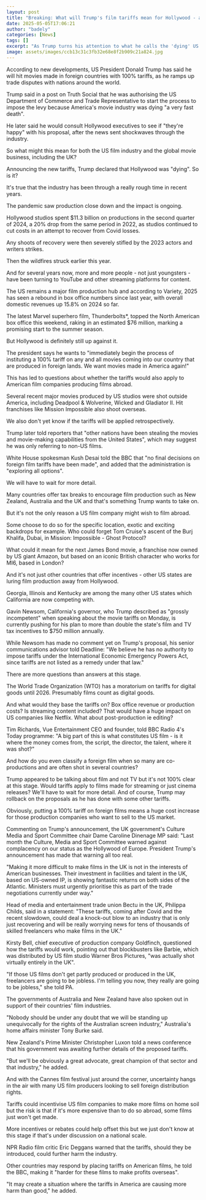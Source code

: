 ```yaml
---
layout: post
title: "Breaking: What will Trump's film tariffs mean for Hollywood - and the UK?"
date: 2025-05-05T17:06:21
author: "badely"
categories: [News]
tags: []
excerpt: "As Trump turns his attention to what he calls the 'dying' US film industry, his solution has provoked strong reactions."
image: assets/images/ccb13c31c3fb32e68e8f2b909c21a824.jpg
---
```


According to new developments, US President Donald Trump has said he will hit movies made in foreign countries with 100% tariffs, as he ramps up trade disputes with nations around the world.

Trump said in a post on Truth Social that he was authorising the US Department of Commerce and Trade Representative to start the process to impose the levy because America's movie industry was dying "a very fast death".

He later said he would consult Hollywood executives to see if "they're happy" with his proposal, after the news sent shockwaves through the industry.

So what might this mean for both the US film industry and the global movie business, including the UK?

Announcing the new tariffs, Trump declared that Hollywood was "dying". So is it?

It's true that the industry has been through a really rough time in recent years. 

The pandemic saw production close down and the impact is ongoing. 

Hollywood studios spent $11.3 billion on productions in the second quarter of 2024, a 20% drop from the same period in 2022, as studios continued to cut costs in an attempt to recover from Covid losses.

Any shoots of recovery were then severely stifled by the 2023 actors and writers strikes. 

Then the wildfires struck earlier this year.

And for several years now, more and more people - not just youngsters - have been turning to YouTube and other streaming platforms for content.

The US remains a major film production hub and according to Variety, 2025 has seen a rebound in box office numbers since last year, with overall domestic revenues up 15.8% on 2024 so far.

The latest Marvel superhero film, Thunderbolts*, topped the North American box office this weekend, raking in an estimated $76 million, marking a promising start to the summer season. 

But Hollywood is definitely still up against it.

The president says he wants to "immediately begin the process of instituting a 100% tariff on any and all movies coming into our country that are produced in foreign lands. We want movies made in America again!"

This has led to questions about whether the tariffs would also apply to American film companies producing films abroad.

Several recent major movies produced by US studios were shot outside America, including Deadpool & Wolverine, Wicked and Gladiator II. Hit franchises like Mission Impossible also shoot overseas.

We also don't yet know if the tariffs will be applied retrospectively. 

Trump later told reporters that "other nations have been stealing the movies and movie-making capabilities from the United States", which may suggest he was only referring to non-US films. 

White House spokesman Kush Desai told the BBC that "no final decisions on foreign film tariffs have been made", and added that the administration is "exploring all options".

We will have to wait for more detail.

Many countries offer tax breaks to encourage film production such as New Zealand, Australia and the UK and that's something Trump wants to take on.

But it's not the only reason a US film company might wish to film abroad.

Some choose to do so for the specific location, exotic and exciting backdrops for example. Who could forget Tom Cruise's ascent of the Burj Khalifa, Dubai, in Mission: Impossible - Ghost Protocol?

What could it mean for the next James Bond movie, a franchise now owned by US giant Amazon, but based on an iconic British character who works for MI6, based in London?

And it's not just other countries that offer incentives - other US states are luring film production away from Hollywood. 

Georgia, Illinois and Kentucky are among the many other US states which California are now competing with.

Gavin Newsom, California's governor, who Trump described as "grossly incompetent" when speaking about the movie tariffs on Monday, is currently pushing for his plan to more than double the state's film and TV tax incentives to $750 million annually. 

While Newsom has made no comment yet on Trump's proposal, his senior communications advisor told Deadline: "We believe he has no authority to impose tariffs under the International Economic Emergency Powers Act, since tariffs are not listed as a remedy under that law."

There are more questions than answers at this stage. 

The World Trade Organization (WTO) has a moratorium on tariffs for digital goods until 2026. Presumably films count as digital goods. 

And what would they base the tariffs on? Box office revenue or production costs? Is streaming content included? That would have a huge impact on US companies like Netflix. What about post-production ie editing?

Tim Richards, Vue Entertainment CEO and founder, told BBC Radio 4's Today programme: "A big part of this is what constitutes US film - is it where the money comes from, the script, the director, the talent, where it was shot?"

And how do you even classify a foreign film when so many are co-productions and are often shot in several countries?

Trump appeared to be talking about film and not TV but it's not 100% clear at this stage. Would tariffs apply to films made for streaming or just cinema releases? We'll have to wait for more detail. And of course, Trump may rollback on the proposals as he has done with some other tariffs.

Obviously, putting a 100% tariff on foreign films means a huge cost increase for those production companies who want to sell to the US market. 

Commenting on Trump's announcement, the UK government's Culture Media and Sport Committee chair Dame Caroline Dinenage MP said: "Last month the Culture, Media and Sport Committee warned against complacency on our status as the Hollywood of Europe. President Trump's announcement has made that warning all too real.

"Making it more difficult to make films in the UK is not in the interests of American businesses. Their investment in facilities and talent in the UK, based on US-owned IP, is showing fantastic returns on both sides of the Atlantic. Ministers must urgently prioritise this as part of the trade negotiations currently under way."

Head of media and entertainment trade union Bectu in the UK, Philippa Childs, said in a statement: "These tariffs, coming after Covid and the recent slowdown, could deal a knock-out blow to an industry that is only just recovering and will be really worrying news for tens of thousands of skilled freelancers who make films in the UK."

Kirsty Bell, chief executive of production company Goldfinch, questioned how the tariffs would work, pointing out that blockbusters like Barbie, which was distributed by US film studio Warner Bros Pictures, "was actually shot virtually entirely in the UK".

"If those US films don't get partly produced or produced in the UK, freelancers are going to be jobless. I'm telling you now, they really are going to be jobless," she told PA.

The governments of Australia and New Zealand have also spoken out in support of their countries' film industries.

"Nobody should be under any doubt that we will be standing up unequivocally for the rights of the Australian screen industry," Australia's home affairs minister Tony Burke said.

New Zealand's Prime Minister Christopher Luxon told a news conference that his government was awaiting further details of the proposed tariffs.

"But we'll be obviously a great advocate, great champion of that sector and that industry," he added.

And with the Cannes film festival just around the corner, uncertainty hangs in the air with many US film producers looking to sell foreign distribution rights.

Tariffs could incentivise US film companies to make more films on home soil but the risk is that if it's more expensive than to do so abroad, some films just won't get made. 

More incentives or rebates could help offset this but we just don't know at this stage if that's under discussion on a national scale.

NPR Radio film critic Eric Deggans warned that the tariffs, should they be introduced, could further harm the industry.

Other countries may respond by placing tariffs on American films, he told the BBC, making it "harder for these films to make profits overseas".

"It may create a situation where the tariffs in America are causing more harm than good," he added.

